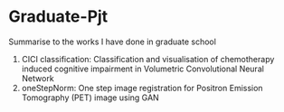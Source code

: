 # Graduate-Pjt
Summarise to the works I have done in graduate school

<ol>
  <li> CICI classification: Classification and visualisation of chemotherapy induced cognitive impairment in Volumetric Convolutional Neural Network </li>
  <li> oneStepNorm: One step image registration for Positron Emission Tomography (PET) image using GAN </li>
</ol>

